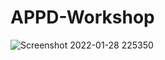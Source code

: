 # APPD-Workshop
![Screenshot 2022-01-28 225350](https://user-images.githubusercontent.com/97435804/151594438-7f4ae73d-c376-4551-863a-952b1afe6fb8.gif)

